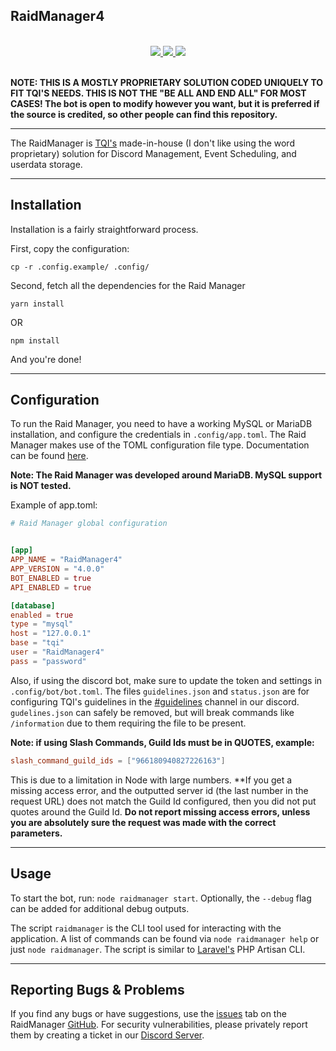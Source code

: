 ## <strong>RaidManager4</strong>
<br />
<div align="center">
    <a href="https://github.com/imskyyc/RaidManager4/blob/master/LICENSE">
        <img src="https://img.shields.io/github/license/imskyyc/RaidManager4"/>
    </a>
    <a href="https://github.com/imskyyc/RaidManager4/releases">
        <img src="https://img.shields.io/github/v/release/imskyyc/RaidManager4?label=version"/>
    </a>
    <a href="https://discord.gg/3AsPFgdUZ2">
        <img src="https://img.shields.io/discord/966180940827226163?label=discord&logo=discord&logoColor=white"/>
    </a>
</div>

<br />

**NOTE: THIS IS A MOSTLY PROPRIETARY SOLUTION CODED UNIQUELY TO FIT TQI'S NEEDS. THIS IS NOT THE "BE ALL AND END ALL" FOR MOST CASES! The bot is open to modify however you want, but it is preferred if the source is credited, so other people can find this repository.**

---

The RaidManager is [TQI's](https://www.roblox.com/groups/8592261/The-Quantum-Insurgency#!/about) made-in-house (I don't like using the word proprietary) solution for Discord Management, Event Scheduling, and userdata storage.

---
## Installation

Installation is a fairly straightforward process.

First, copy the configuration:
```
cp -r .config.example/ .config/
```

Second, fetch all the dependencies for the Raid Manager
```
yarn install
```
OR
```
npm install
```

And you're done!

---
## Configuration

To run the Raid Manager, you need to have a working MySQL or MariaDB installation, and configure the credentials in `.config/app.toml`. The Raid Manager makes use of the TOML configuration file type. Documentation can be found [here](https://toml.io/en/).

**Note: The Raid Manager was developed around MariaDB. MySQL support is NOT tested.**

Example of app.toml:
```toml
# Raid Manager global configuration


[app]
APP_NAME = "RaidManager4"
APP_VERSION = "4.0.0"
BOT_ENABLED = true
API_ENABLED = true

[database]
enabled = true
type = "mysql"
host = "127.0.0.1"
base = "tqi"
user = "RaidManager4"
pass = "password"
```

Also, if using the discord bot, make sure to update the token and settings in `.config/bot/bot.toml`. The files `guidelines.json` and `status.json` are for configuring TQI's guidelines in the [#guidelines](https://discord.com/channels/857445688932696104/857449102220591114) channel in our discord. `gudelines.json` can safely be removed, but will break commands like `/information` due to them requiring the file to be present.

**Note: if using Slash Commands, Guild Ids must be in QUOTES, example:**
```toml
slash_command_guild_ids = ["966180940827226163"]
```

This is due to a limitation in Node with large numbers. **If you get a missing access error, and the outputted server id (the last number in the request URL) does not match the Guild Id configured, then you did not put quotes around the Guild Id. **Do not report missing access errors, unless you are absolutely sure the request was made with the correct parameters.**

---
## Usage
To start the bot, run: `node raidmanager start`. Optionally, the `--debug` flag can be added for additional debug outputs.

The script `raidmanager` is the CLI tool used for interacting with the application. A list of commands can be found via `node raidmanager help` or just `node raidmanager`. The script is similar to [Laravel's](https://github.com/laravel/laravel) PHP Artisan CLI.

---
## Reporting Bugs & Problems

If you find any bugs or have suggestions, use the [issues](https://github.com/imskyyc/RaidManager4/issues) tab on the RaidManager [GitHub](https://github.com/imskyyc/RaidManager4). For security vulnerabilities, please privately report them by creating a ticket in our [Discord Server](https://discord.gg/3AsPFgdUZ2).
